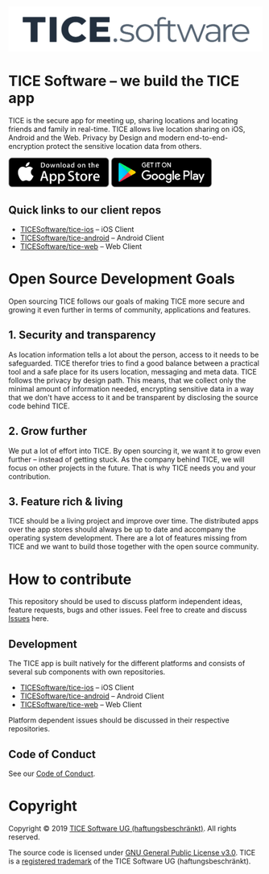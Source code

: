 ![TICE](Material/TICE.software.svg)

# TICE Software – we build the TICE app

TICE is the secure app for meeting up, sharing locations and locating friends and family in real-time. TICE allows live location sharing on iOS, Android and the Web. Privacy by Design and modern end-to-end-encryption protect the sensitive location data from others.

<a href="https://apps.apple.com/us/app/tice-secure-location-sharing/id1494324936" target="_blank"><img src="Material/Download_on_the_App_Store_Badge.svg" width="200" alt="Download TICE from the App Store"></a>
<a href="https://play.google.com/store/apps/details?id=app.tice.TICE.production" target="_blank"><img src="Material/Google_Play_Store_badge_EN.svg" width="200" alt="Download TICE from Google Play"></a>

## Quick links to our client repos

- [TICESoftware/tice-ios](https://github.com/TICESoftware/tice-ios) – iOS Client
- [TICESoftware/tice-android](https://github.com/TICESoftware/tice-android) – Android Client
- [TICESoftware/tice-web](https://github.com/TICESoftware/tice-web) – Web Client

# Open Source Development Goals

Open sourcing TICE follows our goals of making TICE more secure and growing it even further in terms of community, applications and features.

## 1. Security and transparency

As location information tells a lot about the person, access to it needs to be safeguarded. TICE therefor tries to find a good balance between a practical tool and a safe place for its users location, messaging and meta data. TICE follows the privacy by design path. This means, that we collect only the minimal amount of information needed, encrypting sensitive data in a way that we don't have access to it and be transparent by disclosing the source code behind TICE.

## 2. Grow further

We put a lot of effort into TICE. By open sourcing it, we want it to grow even further – instead of getting stuck. As the company behind TICE, we will focus on other projects in the future. That is why TICE needs you and your contribution.

## 3. Feature rich & living

TICE should be a living project and improve over time. The distributed apps over the app stores should always be up to date and accompany the operating system development. There are a lot of features missing from TICE and we want to build those together with the open source community.

# How to contribute

This repository should be used to discuss platform independent ideas, feature requests, bugs and other issues. Feel free to create and discuss [Issues](https://github.com/TICESoftware/about/issues) here.

## Development

The TICE app is built natively for the different platforms and consists of several sub components with own repositories.

- [TICESoftware/tice-ios](https://github.com/TICESoftware/tice-ios) – iOS Client
- [TICESoftware/tice-android](https://github.com/TICESoftware/tice-android) – Android Client
- [TICESoftware/tice-web](https://github.com/TICESoftware/tice-web) – Web Client

Platform dependent issues should be discussed in their respective repositories.

## Code of Conduct

See our [Code of Conduct](CODE_OF_CONDUCT.md).

# Copyright

Copyright © 2019 [TICE Software UG (haftungsbeschränkt)](https://tice.software). All rights reserved.

The source code is licensed under [GNU General Public License v3.0](LICENSE). TICE is a [registered trademark](https://euipo.europa.eu/eSearch/#details/trademarks/018132140) of the TICE Software UG (haftungsbeschränkt).
